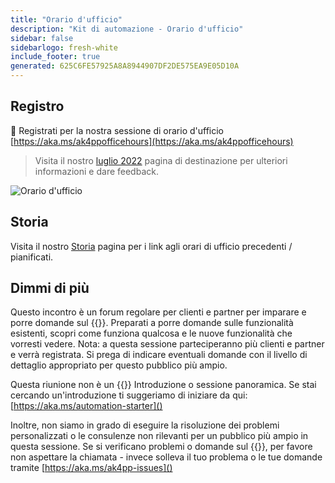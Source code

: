 ```yaml
---
title: "Orario d'ufficio"
description: "Kit di automazione - Orario d'ufficio"
sidebar: false
sidebarlogo: fresh-white
include_footer: true
generated: 625C6FE57925A8A8944907DF2DE575EA9E05D10A
---
```


## Registro

<g-emoji class="g-emoji" alias="calendar" fallback-src="https://github.githubassets.com/images/icons/emoji/unicode/1f4c6.png">📆</g-emoji> Registrati per la nostra sessione di orario d'ufficio [https://aka.ms/ak4ppofficehours](https://aka.ms/ak4ppofficehours)

> Visita il nostro [luglio 2022](/it/office-hours/november-2022) pagina di destinazione per ulteriori informazioni e dare feedback.

![Orario d'ufficio](/images/office-hours.png)

## Storia

Visita il nostro [Storia](/it/office-hours/history) pagina per i link agli orari di ufficio precedenti / pianificati.

## Dimmi di più

Questo incontro è un forum regolare per clienti e partner per imparare e porre domande sul {{<product-name>}}. Preparati a porre domande sulle funzionalità esistenti, scopri come funziona qualcosa e le nuove funzionalità che vorresti vedere. Nota: a questa sessione parteciperanno più clienti e partner e verrà registrata. Si prega di indicare eventuali domande con il livello di dettaglio appropriato per questo pubblico più ampio.

Questa riunione non è un {{<product-name>}} Introduzione o sessione panoramica. Se stai cercando un'introduzione ti suggeriamo di iniziare da qui: [https://aka.ms/automation-starter]()

Inoltre, non siamo in grado di eseguire la risoluzione dei problemi personalizzati o le consulenze non rilevanti per un pubblico più ampio in questa sessione. Se si verificano problemi o domande sul {{<product-name>}}, per favore non aspettare la chiamata - invece solleva il tuo problema o le tue domande tramite [https://aka.ms/ak4pp-issues]()

